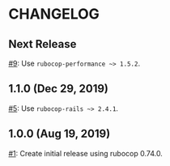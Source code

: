 # CHANGELOG

## Next Release

[#9](../../issues/9): Use `rubocop-performance ~> 1.5.2`.

## 1.1.0 (Dec 29, 2019)

[#5](../../issues/5): Use `rubocop-rails ~> 2.4.1`.

## 1.0.0 (Aug 19, 2019)

[#1](../../issues/1): Create initial release using rubocop 0.74.0.
